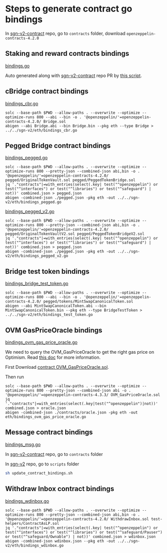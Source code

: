 # Steps to generate contract go bindings

In [sgn-v2-contract](https://github.com/celer-network/sgn-v2-contracts) repo, go to `contracts` folder, download `openzeppelin-contracts-4.2.0`

## Staking and reward contracts bindings

[bindings.go](./bindings.go)

Auto generated along with [sgn-v2-contract](https://github.com/celer-network/sgn-v2-contracts) repo PR by [this script](https://github.com/celer-network/sgn-v2-contracts/blob/main/scripts/solc_abigen.sh).

## cBridge contract bindings

[bindings_cbr.go](./bindings_cbr.go)

```
solc --base-path $PWD --allow-paths . --overwrite --optimize --optimize-runs 800 --abi --bin -o . '@openzeppelin/'=openzeppelin-contracts-4.2.0/ Bridge.sol
abigen --abi Bridge.abi --bin Bridge.bin --pkg eth --type Bridge > ../../sgn-v2/eth/bindings_cbr.go
```

## Pegged Bridge contract bindings

[bindings_pegged.go](./bindings_pegged.go)

```
solc --base-path $PWD --allow-paths . --overwrite --optimize --optimize-runs 800 --pretty-json --combined-json abi,bin -o . '@openzeppelin/'=openzeppelin-contracts-4.2.0/ pegged/OriginalTokenVault.sol pegged/PeggedTokenBridge.sol
jq '."contracts"|=with_entries(select(.key| test("^openzeppelin") or test("^interfaces") or test("^libraries") or test("^safeguard") | not))' combined.json > pegged.json
abigen -combined-json ./pegged.json -pkg eth -out ../../sgn-v2/eth/bindings_pegged.go
```

[bindings_pegged_v2.go](./bindings_pegged_v2.go)

```
solc --base-path $PWD --allow-paths . --overwrite --optimize --optimize-runs 800 --pretty-json --combined-json abi,bin -o . '@openzeppelin/'=openzeppelin-contracts-4.2.0/ pegged/OriginalTokenVaultV2.sol pegged/PeggedTokenBridgeV2.sol
jq '."contracts"|=with_entries(select(.key| test("^openzeppelin") or test("^interfaces") or test("^libraries") or test("^safeguard") | not))' combined.json > pegged.json
abigen -combined-json ./pegged.json -pkg eth -out ../../sgn-v2/eth/bindings_pegged_v2.go
```

## Bridge test token bindings

[bindings_bridge_test_token.go](./bindings_test_token.go)

```
solc --base-path $PWD --allow-paths . --overwrite --optimize --optimize-runs 800 --abi --bin -o . '@openzeppelin/'=openzeppelin-contracts-4.2.0/ pegged/tokens/MintSwapCanonicalToken.sol
abigen --abi MintSwapCanonicalToken.abi --bin MintSwapCanonicalToken.bin --pkg eth --type BridgeTestToken > ../../sgn-v2/eth/bindings_test_token.go
```

## OVM GasPriceOracle bindings

[bindings_ovm_gas_price_oracle.go](./bindings_ovm_gas_price_oracle.go)

We need to query the OVM_GasPriceOracle to get the right gas price on Optimism. Read [this doc](https://community.optimism.io/docs/developers/l2/new-fees.html#for-frontend-and-wallet-developers) for more information.

First Download [contract OVM_GasPriceOracle.sol](https://github.com/ethereum-optimism/optimism/blob/639e5b13f2ab94b7b49e1f8114ed05a064df8a27/packages/contracts/contracts/L2/predeploys/OVM_GasPriceOracle.sol).

Then run

```
solc --base-path $PWD --allow-paths . --overwrite --optimize --optimize-runs 800 --pretty-json --combined-json abi -o . '@openzeppelin/'=openzeppelin-contracts-4.3.3/ OVM_GasPriceOracle.sol
jq '."contracts"|=with_entries(select(.key|test("^openzeppelin")|not))' combined.json > oracle.json
abigen -combined-json ./contracts/oracle.json -pkg eth -out eth/bindings_ovm_gas_price_oracle.go
```

## Message contract bindings

[bindings_msg.go](./bindings_msg.go)

In [sgn-v2-contract](https://github.com/celer-network/sgn-v2-contracts) repo, go to `contracts` folder

In [sgn-v2](https://github.com/celer-network/sgn-v2) repo, go to `scripts` folder

```sh
sh update_contract_bindings.sh
```

## Withdraw Inbox contract bindings

[bindings_wdinbox.go](./bindings_wdinbox.go)

```
solc --base-path $PWD --allow-paths . --overwrite --optimize --optimize-runs 800 --pretty-json --combined-json abi,bin -o . '@openzeppelin/'=openzeppelin-contracts-4.2.0/ WithdrawInbox.sol test-helpers/ContractAsLP.sol
jq '."contracts"|=with_entries(select(.key| test("^openzeppelin") or test("^interfaces") or test("^libraries") or test("^safeguard/Pauser") or test("^safeguard/Ownable") | not))' combined.json > wdinbox.json
abigen -combined-json wdinbox.json --pkg eth -out ../../sgn-v2/eth/bindings_wdinbox.go
```
